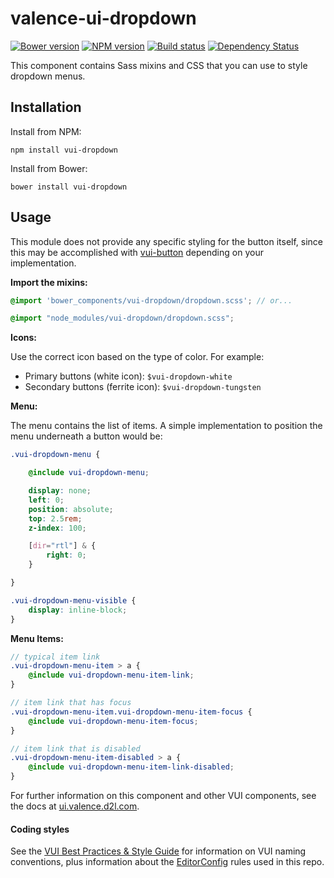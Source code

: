 # valence-ui-dropdown
[![Bower version][bower-image]][bower-url]
[![NPM version][npm-image]][npm-url]
[![Build status][ci-image]][ci-url]
[![Dependency Status][dependencies-image]][dependencies-url]

This component contains Sass mixins and CSS that you can use to style dropdown menus.

## Installation

Install from NPM:
```shell
npm install vui-dropdown
```

Install from Bower:
```shell
bower install vui-dropdown
```

## Usage

This module does not provide any specific styling for the button itself, since this may be accomplished with [vui-button](https://github.com/Brightspace/valence-ui-button) depending on your implementation.

**Import the mixins:**

```scss
@import 'bower_components/vui-dropdown/dropdown.scss'; // or...

@import "node_modules/vui-dropdown/dropdown.scss";
```

**Icons:**

Use the correct icon based on the type of color. For example:

* Primary buttons (white icon): `$vui-dropdown-white`
* Secondary buttons (ferrite icon): `$vui-dropdown-tungsten`

**Menu:**

The menu contains the list of items. A simple implementation to position the menu underneath a button would be:

```scss
.vui-dropdown-menu {

	@include vui-dropdown-menu; 

	display: none;
	left: 0;
	position: absolute;
	top: 2.5rem;
	z-index: 100;

	[dir="rtl"] & {
		right: 0;
	}

}

.vui-dropdown-menu-visible {
	display: inline-block;
}
```

**Menu Items:**

```scss
// typical item link
.vui-dropdown-menu-item > a {
	@include vui-dropdown-menu-item-link;
}

// item link that has focus
.vui-dropdown-menu-item.vui-dropdown-menu-item-focus {
	@include vui-dropdown-menu-item-focus;
}

// item link that is disabled
.vui-dropdown-menu-item-disabled > a {
	@include vui-dropdown-menu-item-link-disabled;
}
```

For further information on this component and other VUI components, see the docs at [ui.valence.d2l.com](http://ui.valence.d2l.com/).

#### Coding styles

See the [VUI Best Practices & Style Guide](https://github.com/Brightspace/valence-ui-docs/wiki/Best-Practices-&-Style-Guide) for information on VUI naming conventions, plus information about the [EditorConfig](http://editorconfig.org) rules used in this repo.

[bower-url]: http://bower.io/search/?q=vui-dropdown
[bower-image]: https://img.shields.io/bower/v/vui-dropdown.svg
[npm-url]: https://www.npmjs.org/vui-dropdown
[npm-image]: https://img.shields.io/npm/v/vui-dropdown.svg
[ci-url]: https://travis-ci.org/Brightspace/valence-ui-dropdown
[ci-image]: https://travis-ci.org/Brightspace/valence-ui-dropdown.svg?branch=master
[dependencies-url]: https://david-dm.org/Brightspace/valence-ui-dropdown
[dependencies-image]: https://img.shields.io/david/Brightspace/valence-ui-dropdown.svg
